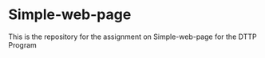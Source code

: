 # Simple-web-page
This is the repository for the assignment on Simple-web-page for the DTTP Program
